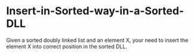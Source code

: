 # Insert-in-Sorted-way-in-a-Sorted-DLL
Given a sorted doubly linked list and an element X, your need to insert the element X into correct position in the sorted DLL.
